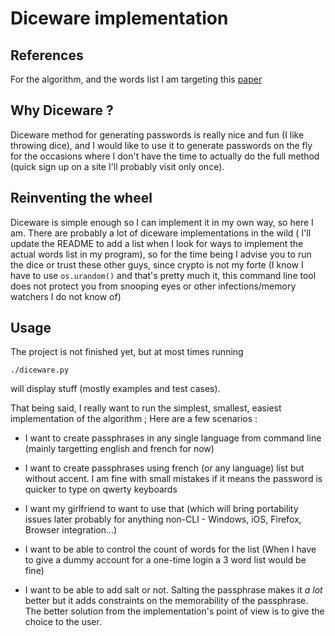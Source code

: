 # Diceware implementation

## References

For the algorithm, and the words list I am targeting this [paper](http://weber.fi.eu.org/index.shtml.en#projects)

## Why Diceware ?

Diceware method for generating passwords is really nice and fun (I like
throwing dice), and I would like to use it to generate passwords on the fly for
the occasions where I don't have the time to actually do the full method (quick
sign up on a site I'll probably visit only once).

## Reinventing the wheel

Diceware is simple enough so I can implement it in my own way, so here I am.
There are probably a lot of diceware implementations in the wild ( I'll update
the README to add a list when I look for ways to implement the actual words
list in my program), so for the time being I advise you to run the dice or
trust these other guys, since crypto is not my forte (I know I have to use
`os.urandom()` and that's pretty much it, this command line tool does not
protect you from snooping eyes or other infections/memory watchers I do not
know of)

## Usage

The project is not finished yet, but at most times running
```
./diceware.py
```
will display stuff (mostly examples and test cases).

That being said, I really want to run the simplest,
smallest, easiest implementation of the algorithm ; Here are a few scenarios :

 - I want to create passphrases in any single language from command line
   (mainly targetting english and french for now)

 - I want to create passphrases using french (or any language) list but without
   accent. I am fine with small mistakes if it means the password is quicker to
   type on qwerty keyboards

 - I want my girlfriend to want to use that (which will bring portability
   issues later probably for anything non-CLI - Windows, iOS, Firefox,
   Browser integration...)

 - I want to be able to control the count of words for the list (When I have to
   give a dummy account for a one-time login a 3 word list would be fine)

 - I want to be able to add salt or not. Salting the passphrase makes it
   *a lot* better but it adds constraints on the memorability of
   the passphrase. The better solution from the implementation's point of view
   is to give the choice to the user.
